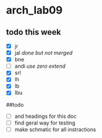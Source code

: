 # arch_lab09


## todo this week
- [x] jr 
- [x] jal _done but not merged_
- [x] bne 
- [ ] andi _use zero extend_
- [x] srl
- [x] lh
- [x] lb
- [x] lbu

##todo 

- [ ] and headings for this doc
- [ ] find geral way for testing
- [ ] make schmatic for all instractions
